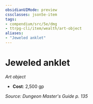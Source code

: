 ```yaml
---
obsidianUIMode: preview
cssclasses: json5e-item
tags:
- compendium/src/5e/dmg
- ttrpg-cli/item/wealth/art-object
aliases: 
- "Jeweled anklet"
---
```

# Jeweled anklet
*Art object*  

- **Cost**: 2,500 gp

*Source: Dungeon Master's Guide p. 135*